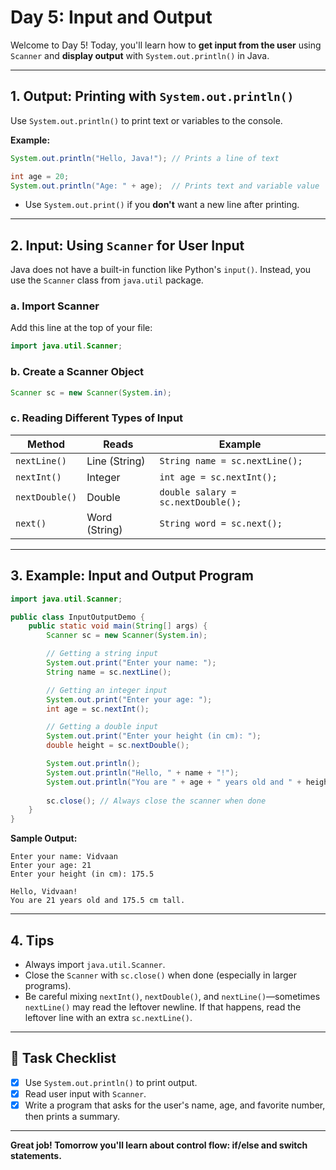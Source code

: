 # Day 5: Input and Output

Welcome to Day 5! Today, you'll learn how to **get input from the user** using `Scanner` and **display output** with `System.out.println()` in Java.

---

## 1. Output: Printing with `System.out.println()`

Use `System.out.println()` to print text or variables to the console.

**Example:**
```java
System.out.println("Hello, Java!"); // Prints a line of text

int age = 20;
System.out.println("Age: " + age);  // Prints text and variable value
```

- Use `System.out.print()` if you **don't** want a new line after printing.

---

## 2. Input: Using `Scanner` for User Input

Java does not have a built-in function like Python's `input()`. Instead, you use the `Scanner` class from `java.util` package.

### a. Import Scanner

Add this line at the top of your file:
```java
import java.util.Scanner;
```

### b. Create a Scanner Object

```java
Scanner sc = new Scanner(System.in);
```

### c. Reading Different Types of Input

| Method                | Reads         | Example                                                    |
|-----------------------|--------------|------------------------------------------------------------|
| `nextLine()`          | Line (String)| `String name = sc.nextLine();`                             |
| `nextInt()`           | Integer      | `int age = sc.nextInt();`                                  |
| `nextDouble()`        | Double       | `double salary = sc.nextDouble();`                         |
| `next()`              | Word (String)| `String word = sc.next();`                                 |

---

## 3. Example: Input and Output Program

```java
import java.util.Scanner;

public class InputOutputDemo {
    public static void main(String[] args) {
        Scanner sc = new Scanner(System.in);

        // Getting a string input
        System.out.print("Enter your name: ");
        String name = sc.nextLine();

        // Getting an integer input
        System.out.print("Enter your age: ");
        int age = sc.nextInt();

        // Getting a double input
        System.out.print("Enter your height (in cm): ");
        double height = sc.nextDouble();

        System.out.println();
        System.out.println("Hello, " + name + "!");
        System.out.println("You are " + age + " years old and " + height + " cm tall.");
        
        sc.close(); // Always close the scanner when done
    }
}
```

**Sample Output:**
```
Enter your name: Vidvaan
Enter your age: 21
Enter your height (in cm): 175.5

Hello, Vidvaan!
You are 21 years old and 175.5 cm tall.
```

---

## 4. Tips

- Always import `java.util.Scanner`.
- Close the `Scanner` with `sc.close()` when done (especially in larger programs).
- Be careful mixing `nextInt()`, `nextDouble()`, and `nextLine()`—sometimes `nextLine()` may read the leftover newline. If that happens, read the leftover line with an extra `sc.nextLine()`.

---

## 🎯 Task Checklist

- [x] Use `System.out.println()` to print output.
- [x] Read user input with `Scanner`.
- [x] Write a program that asks for the user's name, age, and favorite number, then prints a summary.

---

**Great job! Tomorrow you'll learn about control flow: if/else and switch statements.**